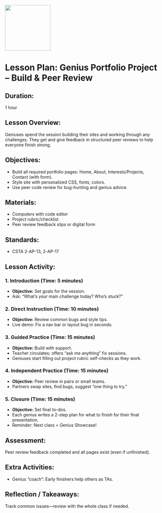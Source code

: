 <img src="https://github.com/Hgp-GeniusLabs/Curriculum/blob/10734f2c827128dde773ea4f266d154d46977866/Org-Wide/Assets/hgp_logo_original.png" width="150"/>

# Lesson Plan: Genius Portfolio Project – Build & Peer Review

## **Duration:**
1 hour

## **Lesson Overview:**
Geniuses spend the session building their sites and working through any challenges. They get and give feedback in structured peer reviews to help everyone finish strong.

## **Objectives:**
- Build all required portfolio pages: Home, About, Interests/Projects, Contact (with form).
- Style site with personalized CSS, fonts, colors.
- Use peer code review for bug-hunting and genius advice.

## **Materials:**
- Computers with code editor
- Project rubric/checklist
- Peer review feedback slips or digital form

## **Standards:**
- CSTA 2-AP-13, 2-AP-17

## **Lesson Activity:**

### 1. **Introduction (Time: 5 minutes)**
   - **Objective:** Set goals for the session.
   - Ask: “What’s your main challenge today? Who’s stuck?”

### 2. **Direct Instruction (Time: 10 minutes)**
   - **Objective:** Review common bugs and style tips.
   - Live demo: Fix a nav bar or layout bug in seconds.

### 3. **Guided Practice (Time: 15 minutes)**
   - **Objective:** Build with support.
   - Teacher circulates; offers “ask me anything” fix sessions.
   - Geniuses start filling out project rubric self-checks as they work.

### 4. **Independent Practice (Time: 15 minutes)**
   - **Objective:** Peer review in pairs or small teams.
   - Partners swap sites, find bugs, suggest “one thing to try.”

### 5. **Closure (Time: 15 minutes)**
   - **Objective:** Set final to-dos.
   - Each genius writes a 2-step plan for what to finish for their final presentation.
   - Reminder: Next class = Genius Showcase!

## **Assessment:**
Peer review feedback completed and all pages exist (even if unfinished).

## **Extra Activities:**
- Genius “coach”: Early finishers help others as TAs.

## **Reflection / Takeaways:**
Track common issues—review with the whole class if needed.
